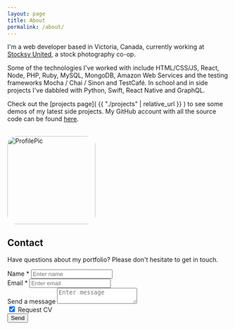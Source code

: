 ```yaml
---
layout: page
title: About
permalink: /about/
---
```



I'm a web developer based in Victoria, Canada, currently working at [Stocksy United](https://www.stocksy.com/), a stock photography co-op.

Some of the technologies I've worked with include HTML/CSS/JS, React, Node, PHP, Ruby, MySQL, MongoDB, Amazon Web Services and the testing frameworks Mocha / Chai / Sinon and TestCafé. In school and in side projects I've dabbled with Python, Swift, React Native and GraphQL.

Check out the [projects page]( {{ "./projects" | relative_url }} ) to see some demos of my latest side projects. My GitHub account with all the source code can be found [here](https://github.com/a-bishop).

<br>
 <img src="../images/me-colombia.png" alt="ProfilePic" width="auto" height="200px" style="border-radius: 10%;">

## Contact

Have questions about my portfolio? Please don't hesitate to get in touch.

<form action="https://getform.io/f/ab7dccdb-e06b-49f5-8433-2d2bc2eaa19c" method="POST" id="usrform">
    <div class="form-row">
      <div class="form-group col-md-6">
        <label for="formName">Name *</label>
        <input id="formName" class="form-control" type="text" name="name" placeholder="Enter name" required>
      </div>
      <div class="form-group col-md-6">
        <label for="formEmail">Email *</label>
        <input id="formEmail" class="form-control" type="email" name="email" placeholder="Enter email" required>
      </div>
    </div>
    <div class="form-group">
      <label for="formMsg">Send a message</label>
      <textarea id="formMsg" class="form-control" name="message" placeholder="Enter message"></textarea>
    </div>
    <div class="form-group">
      <div class="custom-control custom-checkbox">
        <input type="hidden" name="resume" value="no">
        <input type="checkbox" class="custom-control-input" id="resumeCheck" name="resume" value="yes" checked>
        <label class="custom-control-label" for="resumeCheck">Request CV</label>
      </div>
    </div>
    <button type="submit" class="btn btn-primary">Send</button>
</form>

